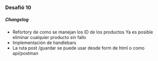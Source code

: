 ### Desafió 10

##### Changelog

- Refortory de como se manejan los ID de los productos
  Ya es posible eliminar cualquier producto sin fallo
- Implementación de handlebars
- La ruta post /guardar se puede usar desde form de html o como api/postman

